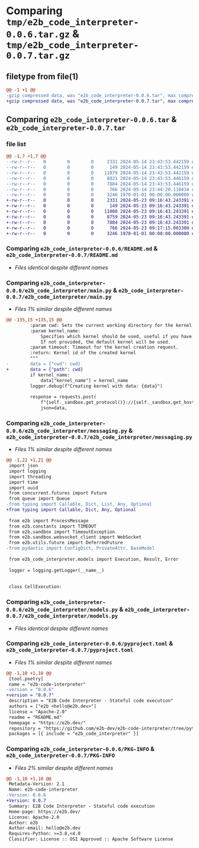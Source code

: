 # Comparing `tmp/e2b_code_interpreter-0.0.6.tar.gz` & `tmp/e2b_code_interpreter-0.0.7.tar.gz`

## filetype from file(1)

```diff
@@ -1 +1 @@
-gzip compressed data, was "e2b_code_interpreter-0.0.6.tar", max compression
+gzip compressed data, was "e2b_code_interpreter-0.0.7.tar", max compression
```

## Comparing `e2b_code_interpreter-0.0.6.tar` & `e2b_code_interpreter-0.0.7.tar`

### file list

```diff
@@ -1,7 +1,7 @@
--rw-r--r--   0        0        0     2331 2024-05-14 23:43:53.442159 e2b_code_interpreter-0.0.6/README.md
--rw-r--r--   0        0        0      149 2024-05-14 23:43:53.442159 e2b_code_interpreter-0.0.6/e2b_code_interpreter/__init__.py
--rw-r--r--   0        0        0    11079 2024-05-14 23:43:53.442159 e2b_code_interpreter-0.0.6/e2b_code_interpreter/main.py
--rw-r--r--   0        0        0     8821 2024-05-14 23:43:53.446159 e2b_code_interpreter-0.0.6/e2b_code_interpreter/messaging.py
--rw-r--r--   0        0        0     7884 2024-05-14 23:43:53.446159 e2b_code_interpreter-0.0.6/e2b_code_interpreter/models.py
--rw-r--r--   0        0        0      766 2024-05-14 23:44:20.110434 e2b_code_interpreter-0.0.6/pyproject.toml
--rw-r--r--   0        0        0     3246 1970-01-01 00:00:00.000000 e2b_code_interpreter-0.0.6/PKG-INFO
+-rw-r--r--   0        0        0     2331 2024-05-23 09:16:43.243391 e2b_code_interpreter-0.0.7/README.md
+-rw-r--r--   0        0        0      149 2024-05-23 09:16:43.243391 e2b_code_interpreter-0.0.7/e2b_code_interpreter/__init__.py
+-rw-r--r--   0        0        0    11080 2024-05-23 09:16:43.243391 e2b_code_interpreter-0.0.7/e2b_code_interpreter/main.py
+-rw-r--r--   0        0        0     8759 2024-05-23 09:16:43.243391 e2b_code_interpreter-0.0.7/e2b_code_interpreter/messaging.py
+-rw-r--r--   0        0        0     7884 2024-05-23 09:16:43.243391 e2b_code_interpreter-0.0.7/e2b_code_interpreter/models.py
+-rw-r--r--   0        0        0      766 2024-05-23 09:17:15.003308 e2b_code_interpreter-0.0.7/pyproject.toml
+-rw-r--r--   0        0        0     3246 1970-01-01 00:00:00.000000 e2b_code_interpreter-0.0.7/PKG-INFO
```

### Comparing `e2b_code_interpreter-0.0.6/README.md` & `e2b_code_interpreter-0.0.7/README.md`

 * *Files identical despite different names*

### Comparing `e2b_code_interpreter-0.0.6/e2b_code_interpreter/main.py` & `e2b_code_interpreter-0.0.7/e2b_code_interpreter/main.py`

 * *Files 1% similar despite different names*

```diff
@@ -135,15 +135,15 @@
         :param cwd: Sets the current working directory for the kernel. Defaults to "/home/user".
         :param kernel_name:
             Specifies which kernel should be used, useful if you have multiple kernel types.
             If not provided, the default kernel will be used.
         :param timeout: Timeout for the kernel creation request.
         :return: Kernel id of the created kernel
         """
-        data = {"cwd": cwd}
+        data = {"path": cwd}
         if kernel_name:
             data["kernel_name"] = kernel_name
         logger.debug(f"Creating kernel with data: {data}")
 
         response = requests.post(
             f"{self._sandbox.get_protocol()}://{self._sandbox.get_hostname(8888)}/api/kernels",
             json=data,
```

### Comparing `e2b_code_interpreter-0.0.6/e2b_code_interpreter/messaging.py` & `e2b_code_interpreter-0.0.7/e2b_code_interpreter/messaging.py`

 * *Files 1% similar despite different names*

```diff
@@ -1,22 +1,21 @@
 import json
 import logging
 import threading
 import time
 import uuid
 from concurrent.futures import Future
 from queue import Queue
-from typing import Callable, Dict, List, Any, Optional
+from typing import Callable, Dict, Any, Optional
 
 from e2b import ProcessMessage
 from e2b.constants import TIMEOUT
 from e2b.sandbox import TimeoutException
 from e2b.sandbox.websocket_client import WebSocket
 from e2b.utils.future import DeferredFuture
-from pydantic import ConfigDict, PrivateAttr, BaseModel
 
 from e2b_code_interpreter.models import Execution, Result, Error
 
 logger = logging.getLogger(__name__)
 
 
 class CellExecution:
```

### Comparing `e2b_code_interpreter-0.0.6/e2b_code_interpreter/models.py` & `e2b_code_interpreter-0.0.7/e2b_code_interpreter/models.py`

 * *Files identical despite different names*

### Comparing `e2b_code_interpreter-0.0.6/pyproject.toml` & `e2b_code_interpreter-0.0.7/pyproject.toml`

 * *Files 1% similar despite different names*

```diff
@@ -1,10 +1,10 @@
 [tool.poetry]
 name = "e2b-code-interpreter"
-version = "0.0.6"
+version = "0.0.7"
 description = "E2B Code Interpreter - Stateful code execution"
 authors = ["e2b <hello@e2b.dev>"]
 license = "Apache-2.0"
 readme = "README.md"
 homepage = "https://e2b.dev/"
 repository = "https://github.com/e2b-dev/e2b-code-interpreter/tree/python"
 packages = [{ include = "e2b_code_interpreter" }]
```

### Comparing `e2b_code_interpreter-0.0.6/PKG-INFO` & `e2b_code_interpreter-0.0.7/PKG-INFO`

 * *Files 2% similar despite different names*

```diff
@@ -1,10 +1,10 @@
 Metadata-Version: 2.1
 Name: e2b-code-interpreter
-Version: 0.0.6
+Version: 0.0.7
 Summary: E2B Code Interpreter - Stateful code execution
 Home-page: https://e2b.dev/
 License: Apache-2.0
 Author: e2b
 Author-email: hello@e2b.dev
 Requires-Python: >=3.8,<4.0
 Classifier: License :: OSI Approved :: Apache Software License
```

